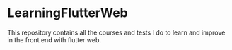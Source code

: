 # LearningFlutterWeb
This repository contains all the courses and tests I do to learn and improve in the front end with flutter web.
